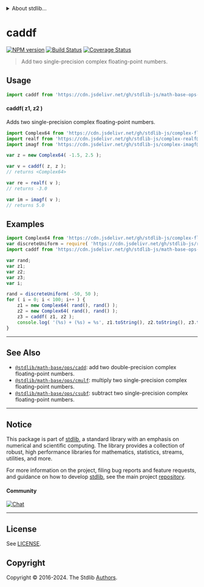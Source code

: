 <!--

@license Apache-2.0

Copyright (c) 2021 The Stdlib Authors.

Licensed under the Apache License, Version 2.0 (the "License");
you may not use this file except in compliance with the License.
You may obtain a copy of the License at

   http://www.apache.org/licenses/LICENSE-2.0

Unless required by applicable law or agreed to in writing, software
distributed under the License is distributed on an "AS IS" BASIS,
WITHOUT WARRANTIES OR CONDITIONS OF ANY KIND, either express or implied.
See the License for the specific language governing permissions and
limitations under the License.

-->


<details>
  <summary>
    About stdlib...
  </summary>
  <p>We believe in a future in which the web is a preferred environment for numerical computation. To help realize this future, we've built stdlib. stdlib is a standard library, with an emphasis on numerical and scientific computation, written in JavaScript (and C) for execution in browsers and in Node.js.</p>
  <p>The library is fully decomposable, being architected in such a way that you can swap out and mix and match APIs and functionality to cater to your exact preferences and use cases.</p>
  <p>When you use stdlib, you can be absolutely certain that you are using the most thorough, rigorous, well-written, studied, documented, tested, measured, and high-quality code out there.</p>
  <p>To join us in bringing numerical computing to the web, get started by checking us out on <a href="https://github.com/stdlib-js/stdlib">GitHub</a>, and please consider <a href="https://opencollective.com/stdlib">financially supporting stdlib</a>. We greatly appreciate your continued support!</p>
</details>

# caddf

[![NPM version][npm-image]][npm-url] [![Build Status][test-image]][test-url] [![Coverage Status][coverage-image]][coverage-url] <!-- [![dependencies][dependencies-image]][dependencies-url] -->

> Add two single-precision complex floating-point numbers.

<section class="intro">

</section>

<!-- /.intro -->



<section class="usage">

## Usage

```javascript
import caddf from 'https://cdn.jsdelivr.net/gh/stdlib-js/math-base-ops-caddf@deno/mod.js';
```

#### caddf( z1, z2 )

Adds two single-precision complex floating-point numbers.

```javascript
import Complex64 from 'https://cdn.jsdelivr.net/gh/stdlib-js/complex-float32@deno/mod.js';
import realf from 'https://cdn.jsdelivr.net/gh/stdlib-js/complex-realf@deno/mod.js';
import imagf from 'https://cdn.jsdelivr.net/gh/stdlib-js/complex-imagf@deno/mod.js';

var z = new Complex64( -1.5, 2.5 );

var v = caddf( z, z );
// returns <Complex64>

var re = realf( v );
// returns -3.0

var im = imagf( v );
// returns 5.0
```

</section>

<!-- /.usage -->

<section class="examples">

## Examples

<!-- eslint no-undef: "error" -->

```javascript
import Complex64 from 'https://cdn.jsdelivr.net/gh/stdlib-js/complex-float32@deno/mod.js';
var discreteUniform = require( 'https://cdn.jsdelivr.net/gh/stdlib-js/random-base-discrete-uniform' ).factory;
import caddf from 'https://cdn.jsdelivr.net/gh/stdlib-js/math-base-ops-caddf@deno/mod.js';

var rand;
var z1;
var z2;
var z3;
var i;

rand = discreteUniform( -50, 50 );
for ( i = 0; i < 100; i++ ) {
    z1 = new Complex64( rand(), rand() );
    z2 = new Complex64( rand(), rand() );
    z3 = caddf( z1, z2 );
    console.log( '(%s) + (%s) = %s', z1.toString(), z2.toString(), z3.toString() );
}
```

</section>

<!-- /.examples -->

<!-- C interface documentation. -->



<!-- Section for related `stdlib` packages. Do not manually edit this section, as it is automatically populated. -->

<section class="related">

* * *

## See Also

-   <span class="package-name">[`@stdlib/math-base/ops/cadd`][@stdlib/math/base/ops/cadd]</span><span class="delimiter">: </span><span class="description">add two double-precision complex floating-point numbers.</span>
-   <span class="package-name">[`@stdlib/math-base/ops/cmulf`][@stdlib/math/base/ops/cmulf]</span><span class="delimiter">: </span><span class="description">multiply two single-precision complex floating-point numbers.</span>
-   <span class="package-name">[`@stdlib/math-base/ops/csubf`][@stdlib/math/base/ops/csubf]</span><span class="delimiter">: </span><span class="description">subtract two single-precision complex floating-point numbers.</span>

</section>

<!-- /.related -->

<!-- Section for all links. Make sure to keep an empty line after the `section` element and another before the `/section` close. -->


<section class="main-repo" >

* * *

## Notice

This package is part of [stdlib][stdlib], a standard library with an emphasis on numerical and scientific computing. The library provides a collection of robust, high performance libraries for mathematics, statistics, streams, utilities, and more.

For more information on the project, filing bug reports and feature requests, and guidance on how to develop [stdlib][stdlib], see the main project [repository][stdlib].

#### Community

[![Chat][chat-image]][chat-url]

---

## License

See [LICENSE][stdlib-license].


## Copyright

Copyright &copy; 2016-2024. The Stdlib [Authors][stdlib-authors].

</section>

<!-- /.stdlib -->

<!-- Section for all links. Make sure to keep an empty line after the `section` element and another before the `/section` close. -->

<section class="links">

[npm-image]: http://img.shields.io/npm/v/@stdlib/math-base-ops-caddf.svg
[npm-url]: https://npmjs.org/package/@stdlib/math-base-ops-caddf

[test-image]: https://github.com/stdlib-js/math-base-ops-caddf/actions/workflows/test.yml/badge.svg?branch=main
[test-url]: https://github.com/stdlib-js/math-base-ops-caddf/actions/workflows/test.yml?query=branch:main

[coverage-image]: https://img.shields.io/codecov/c/github/stdlib-js/math-base-ops-caddf/main.svg
[coverage-url]: https://codecov.io/github/stdlib-js/math-base-ops-caddf?branch=main

<!--

[dependencies-image]: https://img.shields.io/david/stdlib-js/math-base-ops-caddf.svg
[dependencies-url]: https://david-dm.org/stdlib-js/math-base-ops-caddf/main

-->

[chat-image]: https://img.shields.io/gitter/room/stdlib-js/stdlib.svg
[chat-url]: https://app.gitter.im/#/room/#stdlib-js_stdlib:gitter.im

[stdlib]: https://github.com/stdlib-js/stdlib

[stdlib-authors]: https://github.com/stdlib-js/stdlib/graphs/contributors

[umd]: https://github.com/umdjs/umd
[es-module]: https://developer.mozilla.org/en-US/docs/Web/JavaScript/Guide/Modules

[deno-url]: https://github.com/stdlib-js/math-base-ops-caddf/tree/deno
[umd-url]: https://github.com/stdlib-js/math-base-ops-caddf/tree/umd
[esm-url]: https://github.com/stdlib-js/math-base-ops-caddf/tree/esm
[branches-url]: https://github.com/stdlib-js/math-base-ops-caddf/blob/main/branches.md

[stdlib-license]: https://raw.githubusercontent.com/stdlib-js/math-base-ops-caddf/main/LICENSE

<!-- <related-links> -->

[@stdlib/math/base/ops/cadd]: https://github.com/stdlib-js/math-base-ops-cadd/tree/deno

[@stdlib/math/base/ops/cmulf]: https://github.com/stdlib-js/math-base-ops-cmulf/tree/deno

[@stdlib/math/base/ops/csubf]: https://github.com/stdlib-js/math-base-ops-csubf/tree/deno

<!-- </related-links> -->

</section>

<!-- /.links -->
